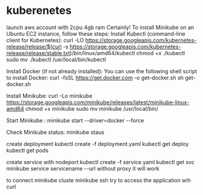 # kuberenetes
launch aws account with 2cpu 4gb ram
Certainly! To install Minikube on an Ubuntu EC2 instance, follow these steps:
 Install Kubectl (command-line client for Kubernetes): curl -LO https://storage.googleapis.com/kubernetes-release/release/$(curl -s https://storage.googleapis.com/kubernetes-release/release/stable.txt)/bin/linux/amd64/kubectl
 chmod +x ./kubectl
sudo mv ./kubectl /usr/local/bin/kubectl

Install Docker (if not already installed): You can use the following shell script to install Docker: curl -fsSL https://get.docker.com -o get-docker.sh
 sh get-docker.sh

 Install Minikube: curl -Lo minikube https://storage.googleapis.com/minikube/releases/latest/minikube-linux-amd64
chmod +x minikube
 sudo mv minikube /usr/local/bin/

 Start Minikube : minikube start --driver=docker --force

Check Minikube status: minikube staus


create deployment 
kubectl create -f deployment.yaml
kubectl get deploy
kubectl get pods

create service with nodeport 
kubectl create -f service.yaml
kubectl get svc 
minikube service servicename --url   without proxy it will work 

 to connect minikube cluste
 minikube ssh
 try to access the application wih curl
